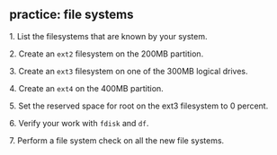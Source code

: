 ## practice: file systems

1\. List the filesystems that are known by your system.

2\. Create an `ext2` filesystem on the 200MB partition.

3\. Create an `ext3` filesystem on one of the 300MB logical drives.

4\. Create an `ext4` on the 400MB partition.

5\. Set the reserved space for root on the ext3 filesystem to 0 percent.

6\. Verify your work with `fdisk` and `df`.

7\. Perform a file system check on all the new file systems.
